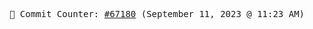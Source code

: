 <p align="center">
    <samp>
        📮 Commit Counter: <a href="https://github.com/Javascript-void0/Javascript-void0/commits/main">#67180</a> (September 11, 2023 @ 11:23 AM)
    </samp>
</p>